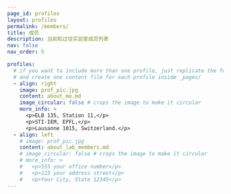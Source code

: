 ```yaml
---
page_id: profiles
layout: profiles
permalink: /members/
title: 成员
description: 当前和过往实验室成员列表
nav: false
nav_order: 5

profiles:
  # if you want to include more than one profile, just replicate the following block
  # and create one content file for each profile inside _pages/
  - align: right
    image: prof_pic.jpg
    content: about_me.md
    image_circular: false # crops the image to make it circular
    more_info: >
      <p>ELB 135, Station 11,</p>
      <p>STI-IEM, EPFL,</p>
      <p>Lausanne 1015, Switzerland.</p>
  - align: left
    # image: prof_pic.jpg
    content: about_lab_members.md
    # image_circular: false # crops the image to make it circular
    # more_info: >
    #   <p>555 your office number</p>
    #   <p>123 your address street</p>
    #   <p>Your City, State 12345</p>
---
```

